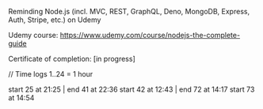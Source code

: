 Reminding Node.js (incl. MVC, REST, GraphQL, Deno, MongoDB, Express, Auth, Stripe, etc.) on Udemy

Udemy course: https://www.udemy.com/course/nodejs-the-complete-guide

Certificate of completion: [in progress]

// Time logs
1..24 = 1 hour

start 25 at 21:25 | end 41 at 22:36
start 42 at 12:43 | end 72 at 14:17
start 73 at 14:54
